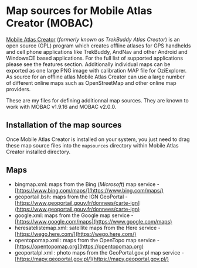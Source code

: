 Map sources for Mobile Atlas Creator (MOBAC)
============

[Mobile Atlas Creator](http://mobac.sourceforge.net/) (*formerly known as TrekBuddy Atlas Creator*) is an open source (GPL) program which creates offline atlases for GPS handhelds and cell phone applications like TrekBuddy, AndNav and other Android and WindowsCE based applications. For the full list of supported applications please see the features section. Additionally individual maps can be exported as one large PNG image with calibration MAP file for OziExplorer. As source for an offline atlas Mobile Atlas Creator can use a large number of different online maps such as OpenStreetMap and other online map providers.

These are my files for defining additionnal map sources. They are known to work with MOBAC v1.9.16 and MOBAC v2.0.0.

Installation of the map sources
--------------

Once Mobile Atlas Creator is installed on your system, you just need to drag these map source files into the `mapsources` directory within Mobile Atlas Creator installed directory.

Maps
--------------

  - bingmap.xml: maps from the Bing (*Microsoft*) map service - [https://www.bing.com/maps/](https://www.bing.com/maps/)
  - geoportail.bsh: maps from the IGN GeoPortal - [https://www.geoportail.gouv.fr/donnees/carte-ign](https://www.geoportail.gouv.fr/donnees/carte-ign)
  - google.xml: maps from the Google map service - [https://www.google.com/maps](https://www.google.com/maps)
  - heresatelistemap.xml: satellite maps from the Here service - [https://wego.here.com/](https://wego.here.com/)
  - opentopomap.xml : maps from the OpenTopo map service - [https://opentopomap.org](https://opentopomap.org)
  - geoportalpl.xml : photo maps from the GeoPortal.gov.pl map service - [https://mapy.geoportal.gov.pl/](https://mapy.geoportal.gov.pl/)

